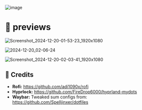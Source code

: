![image](https://github.com/user-attachments/assets/8043995b-407a-4372-8594-2cf23bfe19be)

# 🍚 previews

![Screenshot_2024-12-20-01-53-23_1920x1080](https://github.com/user-attachments/assets/b6e9011e-85e0-448a-b318-074933d4d0e6)

![2024-12-20_02-06-24](https://github.com/user-attachments/assets/4eaceac7-19f8-4f87-bb97-22e13cd2dd3c)

![Screenshot_2024-12-20-02-03-41_1920x1080](https://github.com/user-attachments/assets/f8a344e0-d57d-461b-9d37-49fe1e64b564)

## 📝 Credits

- <b>Rofi:</b> https://github.com/adi1090x/rofi
- <b>Hyprlock:</b> https://github.com/FireDrop6000/hyprland-mydots
- <b>Waybar:</b> Tweaked sum configs from: https://github.com/Spelljinxer/dotfiles
